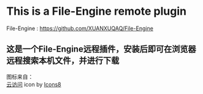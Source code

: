 # This is a File-Engine remote plugin
File-Engine : https://github.com/XUANXUQAQ/File-Engine

## 这是一个File-Engine远程插件，安装后即可在浏览器远程搜索本机文件，并进行下载

图标来自：   
<a target="_blank" href="https://icons8.com/icon/yUvFSXKGhJca/云访问">云访问</a> icon by <a target="_blank" href="https://icons8.com">Icons8</a>